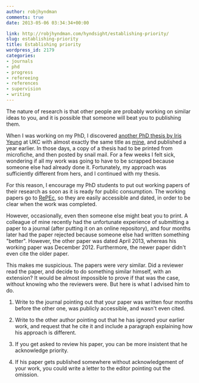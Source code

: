 ```yaml
---
author: robjhyndman
comments: true
date: 2013-05-06 03:34:34+00:00

link: http://robjhyndman.com/hyndsight/establishing-priority/
slug: establishing-priority
title: Establishing priority
wordpress_id: 2179
categories:
- journals
- phd
- progress
- refereeing
- references
- supervision
- writing
---
```


The nature of research is that other people are probably working on similar ideas to you, and it is possible that someone will beat you to publishing them.<!-- more -->

When I was working on my PhD, I discovered [another PhD thesis by Iris Yeung](https://www.researchgate.net/publication/33777328_Continuous_time_threshold_autoregressive_model) at UKC with almost exactly the same title as [mine](http://robjhyndman.com/publications/phd/), and published a year earlier. In those days, a copy of a thesis had to be printed from microfiche, and then posted by snail mail. For a few weeks I felt sick, wondering if all my work was going to have to be scrapped because someone else had already done it. Fortunately, my approach was sufficiently different from hers, and I continued with my thesis.

For this reason, I encourage my PhD students to put out working papers of their research as soon as it is ready for public consumption. The working papers go to [RePEc](http://ideas.repec.org/s/msh/ebswps.html), so they are easily accessible and dated, in order to be clear when the work was completed.

However, occasionally, even then someone else might beat you to print. A colleague of mine recently had the unfortunate experience of submitting a paper to a journal (after putting it on an online repository), and four months later had the paper rejected because someone else had written something "better". However, the other paper was dated April 2013, whereas his working paper was December 2012. Furthermore, the newer paper didn't even cite the older paper.

This makes me suspicious. The papers were _very_ similar. Did a reviewer read the paper, and decide to do something similar himself, with an extension? It would be almost impossible to prove if that was the case, without knowing who the reviewers were. But here is what I advised him to do.



	
  1. Write to the journal pointing out that your paper was written four months before the other one, was publicly accessible, and wasn't even cited.

	
  2. Write to the other author pointing out that he has ignored your earlier work, and request that he cite it and include a paragraph explaining how his approach is different.

	
  3. If you get asked to review his paper, you can be more insistent that he acknowledge priority.

	
  4. If his paper gets published somewhere without acknowledgement of your work, you could write a letter to the editor pointing out the omission.




